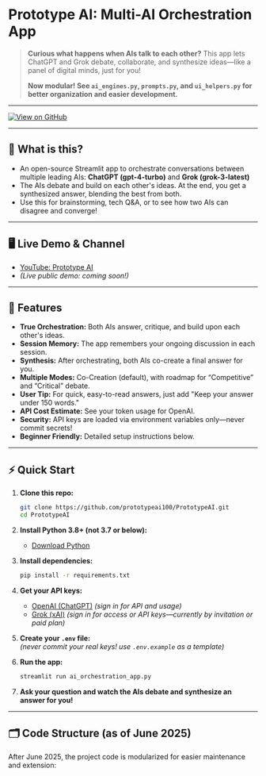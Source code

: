 # Prototype AI: Multi-AI Orchestration App

> **Curious what happens when AIs talk to each other?**
> This app lets ChatGPT and Grok debate, collaborate, and synthesize ideas—like a panel of digital minds, just for you!
>
> **Now modular! See `ai_engines.py`, `prompts.py`, and `ui_helpers.py` for better organization and easier development.**

---

[![View on GitHub](https://img.shields.io/badge/GitHub-prototypeai100/PrototypeAI-blue?logo=github)](https://github.com/prototypeai100/PrototypeAI)

---

## 🚀 What is this?

- An open-source Streamlit app to orchestrate conversations between multiple leading AIs: **ChatGPT (gpt-4-turbo)** and **Grok (grok-3-latest)**
- The AIs debate and build on each other's ideas. At the end, you get a synthesized answer, blending the best from both.
- Use this for brainstorming, tech Q&A, or to see how two AIs can disagree and converge!

---

## 🖥️ Live Demo & Channel

- [YouTube: Prototype AI](https://www.youtube.com/@PrototypeAI01)
- *(Live public demo: coming soon!)*

---

## 📝 Features

- **True Orchestration:** Both AIs answer, critique, and build upon each other's ideas.
- **Session Memory:** The app remembers your ongoing discussion in each session.
- **Synthesis:** After orchestrating, both AIs co-create a final answer for you.
- **Multiple Modes:** Co-Creation (default), with roadmap for “Competitive” and “Critical” debate.
- **User Tip:** For quick, easy-to-read answers, just add "Keep your answer under 150 words."
- **API Cost Estimate:** See your token usage for OpenAI.
- **Security:** API keys are loaded via environment variables only—never commit secrets!
- **Beginner Friendly:** Detailed setup instructions below.

---

## ⚡ Quick Start

1. **Clone this repo:**
    ```bash
    git clone https://github.com/prototypeai100/PrototypeAI.git
    cd PrototypeAI
    ```

2. **Install Python 3.8+ (not 3.7 or below):**
    - [Download Python](https://www.python.org/downloads/)

3. **Install dependencies:**
    ```bash
    pip install -r requirements.txt
    ```

4. **Get your API keys:**  
   - [OpenAI (ChatGPT)](https://chatgpt.com) *(sign in for API and usage)*  
   - [Grok (xAI)](https://grok.com) *(sign in for access or API keys—currently by invitation or paid plan)*

5. **Create your `.env` file:**  
   *(never commit your real keys! use `.env.example` as a template)*

6. **Run the app:**
    ```bash
    streamlit run ai_orchestration_app.py
    ```

7. **Ask your question and watch the AIs debate and synthesize an answer for you!**

---

## 🗂️ Code Structure (as of June 2025)

After June 2025, the project code is modularized for easier maintenance and extension:

